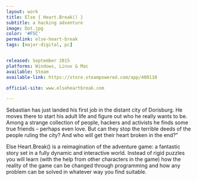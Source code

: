```yaml
---
layout: work
title: Else { Heart.Break() }
subtitle: a hacking adventure
image: Dot.jpg
color: '#F5C'
permalink: else-heart-break
tags: [major-digital, pc]


released: September 2015
platforms: Windows, Linux & Mac
available: Steam
available-link: https://store.steampowered.com/app/400110

official-site: www.elseheartbreak.com

---
```


Sebastian has just landed his first job in the distant city of Dorisburg. He moves there to start his adult life and figure out who he really wants to be. Among a strange collection of people, hackers and activists he finds some true friends – perhaps even love. But can they stop the terrible deeds of the people ruling the city? And who will get their heart broken in the end?”

Else Heart.Break() is a reimagination of the adventure game: a fantastic story set in a fully dynamic and interactive world. Instead of rigid puzzles you will learn (with the help from other characters in the game) how the reality of the game can be changed through programming and how any problem can be solved in whatever way you find suitable.
